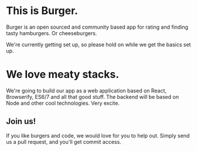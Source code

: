 # This is Burger.

Burger is an open sourced and community based app for rating and finding tasty hamburgers. Or cheeseburgers.

We're currently getting set up, so please hold on while we get the basics set up.

# We love meaty stacks.

We're going to build our app as a web application based on React, Browserify, ES6/7 and all that good stuff. The backend will
be based on Node and other cool technologies. Very excite.

## Join us!

If you like burgers and code, we would love for you to help out. Simply send us a pull request, and you'll get commit access. 
